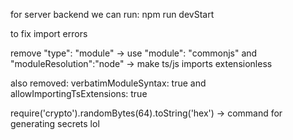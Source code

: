 for server backend we can run: npm run devStart


to fix import errors

remove "type": "module" -> use "module": "commonjs" and "moduleResolution":"node" -> make ts/js imports extensionless

also removed: verbatimModuleSyntax: true and allowImportingTsExtensions: true



require('crypto').randomBytes(64).toString('hex') -> command for generating secrets lol